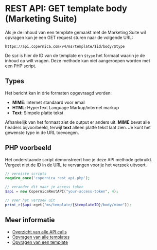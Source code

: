 # REST API: GET template body (Marketing Suite)

Als je de inhoud van een template gemaakt met de Marketing Suite wil 
opvragen kun je een GET request sturen naar de volgende URL:

`https://api.copernica.com/v4/ms/template/$id/body/$type`

De `$id` is hier de ID van de template en `$type` het formaat waarin je 
de inhoud op wilt vragen. Deze methode kan niet aangeroepen worden met 
een PHP script.

## Types

Het bericht kan in drie formaten opgevraagd worden:

* **MIME**: Internet standaard voor email
* **HTML**: HyperText Language Markup/internet markup
* **Text**: Simpele platte tekst

Afhankelijk van het formaat ziet de output er anders uit. **MIME** bevat 
alle headers bijvoorbeeld, terwijl **text** alleen platte tekst laat zien. 
Je kunt het gewenste type in de URL toevoegen.

## PHP voorbeeld

Het onderstaande script demonstreert hoe je deze API methode gebruikt. 
Vergeet niet de ID in de URL te vervangen voor je het verzoek uitvoert.

```php
// vereiste scripts
require_once('copernica_rest_api.php');

// verander dit naar je access token
$api = new CopernicaRestAPI("your-access-token", 4);

// voer het verzoek uit
print_r($api->get("ms/template/{$templateID}/body/mime"));
```

## Meer informatie

* [Overzicht van alle API calls](rest-api)
* [Opvragen van alle templates](./rest-get-templates)
* [Opvragen van een template](./rest-get-template)
